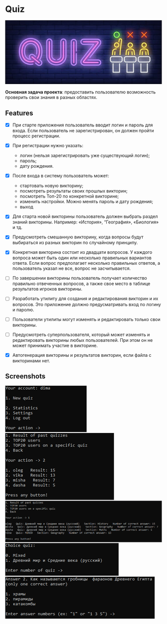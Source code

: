 # Quiz

![](./images/logo.jpg)

**Основная задача проекта**: предоставить пользователю возможность проверить свои знания в разных областях.

## Features

* [x] При старте приложения пользователь вводит логин и пароль для входа. Если пользователь не зарегистрирован, он должен пройти процесс регистрации.
* [x] При регистрации нужно указать:
	- логин (нельзя зарегистрировать уже существующий логин);
	- пароль;
	- дату рождения.
* [x] После входа в систему пользователь может:
	- стартовать новую викторину;
	- посмотреть результаты своих прошлых викторин;
	- посмотреть Топ-20 по конкретной викторине;
	- изменить настройки. Можно менять пароль и дату рождения;
	- выход
* [x] Для старта новой викторины пользователь должен выбрать раздел знаний
викторины. Например: «История», “География», «Биология» и тд.
* [x] Предусмотреть смешанную викторину, когда вопросы будут выбираться из разных викторин по случайному принципу.
* [x] Конкретная викторина состоит из двадцати вопросов. У каждого вопроса
может быть один или несколько правильных вариантов ответа. Если вопрос предполагает несколько правильных ответов, а пользователь указал
не все, вопрос не засчитывается.
* [ ] По завершении викторины пользователь получает количество правильно
отвеченных вопросов, а также свое место в таблице результатов игроков
викторины.

* [ ] Разработать утилиту для создания и редактирования
викторин и их вопросов. Это приложение должно предусматривать вход по логину и паролю.
* [ ] Пользователи утилиты могут изменять и редактировать только свои викторины.
* [ ] Предусмотреть суперпользователя, который может изменять и редактировать викторины любых пользователей. При этом он не может принимать участие в викторине.
* [x] Автогенерация викторины и результатов викторин, если файла с викторинами нет.

## Screenshots

![](./images/Screenshot_1.png)
![](./images/Screenshot_2.png)
![](./images/Screenshot_3.png)
![](./images/Screenshot_4.png)
![](./images/Screenshot_5.png)